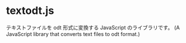 # textodt.js
テキストファイルを odt 形式に変換する JavaScript のライブラリです。 (A JavaScript library that converts text files to odt format.)
